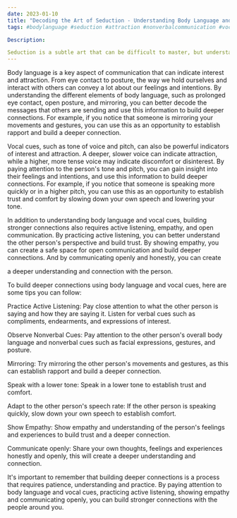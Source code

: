 ```yaml
---
date: 2023-01-10
title: "Decoding the Art of Seduction - Understanding Body Language and Vocal Cues for Building Stronger Connections"
tags: #bodylanguage #seduction #attraction #nonverbalcommunication #vocalcues #relationships #communication #connection

Description:

Seduction is a subtle art that can be difficult to master, but understanding body language and vocal cues can be a powerful tool in decoding someone's intentions and building stronger connections. In this article, we will explore the different elements of body language and vocal cues that can indicate interest and attraction, and provide tips on how to use them to build deeper connections with the people around you.
---
```


Body language is a key aspect of communication that can indicate interest and attraction. From eye contact to posture, the way we hold ourselves and interact with others can convey a lot about our feelings and intentions. By understanding the different elements of body language, such as prolonged eye contact, open posture, and mirroring, you can better decode the messages that others are sending and use this information to build deeper connections. For example, if you notice that someone is mirroring your movements and gestures, you can use this as an opportunity to establish rapport and build a deeper connection.

Vocal cues, such as tone of voice and pitch, can also be powerful indicators of interest and attraction. A deeper, slower voice can indicate attraction, while a higher, more tense voice may indicate discomfort or disinterest. By paying attention to the person's tone and pitch, you can gain insight into their feelings and intentions, and use this information to build deeper connections. For example, if you notice that someone is speaking more quickly or in a higher pitch, you can use this as an opportunity to establish trust and comfort by slowing down your own speech and lowering your tone.

In addition to understanding body language and vocal cues, building stronger connections also requires active listening, empathy, and open communication. By practicing active listening, you can better understand the other person's perspective and build trust. By showing empathy, you can create a safe space for open communication and build deeper connections. And by communicating openly and honestly, you can create

a deeper understanding and connection with the person.


To build deeper connections using body language and vocal cues, here are some tips you can follow:

Practice Active Listening: Pay close attention to what the other person is saying and how they are saying it. Listen for verbal cues such as compliments, endearments, and expressions of interest.

Observe Nonverbal Cues: Pay attention to the other person's overall body language and nonverbal cues such as facial expressions, gestures, and posture.

Mirroring: Try mirroring the other person's movements and gestures, as this can establish rapport and build a deeper connection.

Speak with a lower tone: Speak in a lower tone to establish trust and comfort.

Adapt to the other person's speech rate: If the other person is speaking quickly, slow down your own speech to establish comfort.

Show Empathy: Show empathy and understanding of the person's feelings and experiences to build trust and a deeper connection.

Communicate openly: Share your own thoughts, feelings and experiences honestly and openly, this will create a deeper understanding and connection.

It's important to remember that building deeper connections is a process that requires patience, understanding and practice. By paying attention to body language and vocal cues, practicing active listening, showing empathy and communicating openly, you can build stronger connections with the people around you.
